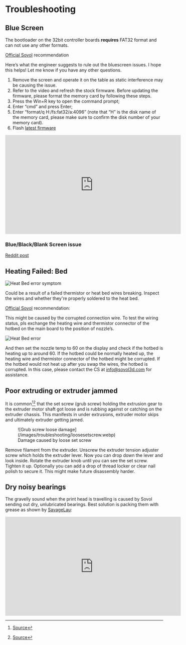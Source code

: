 # Troubleshooting 

## Blue Screen

The bootloader on the 32bit controller boards **requires** FAT32 format and can not use any other formats.

[Official Sovol](https://forum.sovol3d.com/t/new-sv06-failed-first-print-and-now-blue-screen/1791/2?u=blakadder) recommendation

Here’s what the engineer suggests to rule out the bluescreen issues. I hope this helps! Let me know if you have any other questions.

1. Remove the screen and operate it on the table as static interference may be causing the issue.
2. Refer to the video and refresh the stock firmware. Before updating the firmware, please format the memory card by following these steps.
  1. Press the Win+R key to open the command prompt;
  2. Enter “cmd” and press Enter;
  3. Enter “format/q H:/fs:fat32/a:4096” (note that “H” is the disk name of the memory card, please make sure to confirm the disk number of your memory card).
3. Flash [latest firmware](https://sovol3d.com/pages/download)

<iframe width="560" height="315" src="https://www.youtube-nocookie.com/embed/p6l253OJa34" title="YouTube video player" frameborder="0" allow="accelerometer; autoplay; clipboard-write; encrypted-media; gyroscope; picture-in-picture; web-share" allowfullscreen></iframe>

### Blue/Black/Blank Screen issue

[Reddit post](https://www.reddit.com/r/Sovol/comments/12686c3/how_to_troubleshoot_the_blueblackblank_issue_on/?utm_source=share&utm_medium=web2x&context=3)

## Heating Failed: Bed

![Heat Bed error symptom](/images/troubleshooting/heatbederrorissue.webp)

Could be a result of a failed thermistor or heat bed wires breaking. Inspect the wires and whether they're properly soldered to the heat bed.

[Official Sovol](https://forum.sovol3d.com/t/sv-06-heat-bed-causes-error/1564/2?u=blakadder) recommendation:

This might be caused by the corrupted connection wire. To test the wiring status, pls exchange the heating wire and thermistor connector of the hotbed on the main board to the position of nozzle’s.

![Heat Bed error](/images/troubleshooting/heatbederror.webp)

And then set the nozzle temp to 60 on the display and check if the hotbed is heating up to around 60. If the hotbed could be normally heated up, the heating wire and thermistor connector of the hotbed might be corrupted. If the hotbed would not heat up after you swap the wires, the hotbed is corrupted. In this case, please contact the CS at info@sovol3d.com for assistance.

## Poor extruding or extruder jammed 

It is common[^1][^2] that the set screw (grub screw) holding the extrusion gear to the extruder motor shaft got loose and is rubbing against or catching on the extruder chassis. This manifests in under extrusions, extruder motor skips and ultimately extruder getting jamed.

<figure markdown>
  ![Grub screw loose damage](/images/troubleshooting/loosesetscrew.webp)
  <figcaption>Damage caused by loose set screw</figcaption>
</figure>

Remove filament from the extruder. Unscrew the extruder tension adjuster screw which holds the extruder lever. Now you can drop down the lever and look inside. Rotate the extruder knob until you can see the set screw. Tighten it up. Optionally you can add a drop of thread locker or clear nail polish to secure it. This might make future disassembly harder.

## Dry noisy bearings 

The gravelly sound when the print head is travelling is caused by Sovol sending out dry, unlubricated bearings. Best solution is packing them with grease as shown by [SavageLau](https://www.youtube.com/@SavageLau):

<iframe width="560" height="315" src="https://www.youtube-nocookie.com/embed/lUvaA4fJWH0" title="YouTube video player" frameborder="0" allow="accelerometer; autoplay; clipboard-write; encrypted-media; gyroscope; picture-in-picture; web-share" allowfullscreen></iframe>

[^1]: [Source]([https://www.reddit.com/r/Sovol/comments/1144lhc/solved_sv06_gear_stuck/](https://www.reddit.com/r/Sovol/comments/12bewzn/sv06_psa_check_your_extruder_and_apply/))
[^2]: [Source](https://www.reddit.com/r/Sovol/comments/1144lhc/solved_sv06_gear_stuck/)
